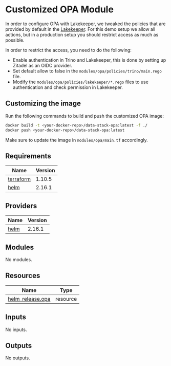 # Customized OPA Module

In order to configure OPA with Lakekeeper, we tweaked the policies that are provided by default in the [Lakekeeper]().
For this demo setup we allow all actions, but in a production setup you should restrict access as much as possible.

In order to restrict the access, you need to do the following:

- Enable authentication in Trino and Lakekeeper, this is done by setting up Zitadel as an OIDC provider.
- Set default allow to false in the `modules/opa/policies/trino/main.rego` file.
- Modify the `modules/opa/policies/lakekeeper/*.rego` files to use authentication and check permission in Lakekeeper.

## Customizing the image

Run the following commands to build and push the customized OPA image:

```bash
docker build -t <your-docker-repo>/data-stack-opa:latest -f ./
docker push <your-docker-repo>/data-stack-opa:latest
```

Make sure to update the image in `modules/opa/main.tf` accordingly.
<!-- BEGIN_TF_DOCS -->
## Requirements

| Name | Version |
|------|---------|
| <a name="requirement_terraform"></a> [terraform](#requirement\_terraform) | 1.10.5 |
| <a name="requirement_helm"></a> [helm](#requirement\_helm) | 2.16.1 |

## Providers

| Name | Version |
|------|---------|
| <a name="provider_helm"></a> [helm](#provider\_helm) | 2.16.1 |

## Modules

No modules.

## Resources

| Name | Type |
|------|------|
| [helm_release.opa](https://registry.terraform.io/providers/hashicorp/helm/2.16.1/docs/resources/release) | resource |

## Inputs

No inputs.

## Outputs

No outputs.
<!-- END_TF_DOCS -->